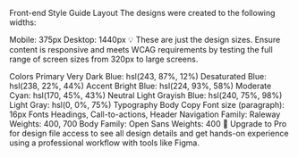 Front-end Style Guide
Layout
The designs were created to the following widths:

Mobile: 375px
Desktop: 1440px
💡 These are just the design sizes. Ensure content is responsive and meets WCAG requirements by testing the full range of screen sizes from 320px to large screens.

Colors
Primary
Very Dark Blue: hsl(243, 87%, 12%)
Desaturated Blue: hsl(238, 22%, 44%)
Accent
Bright Blue: hsl(224, 93%, 58%)
Moderate Cyan: hsl(170, 45%, 43%)
Neutral
Light Grayish Blue: hsl(240, 75%, 98%)
Light Gray: hsl(0, 0%, 75%)
Typography
Body Copy
Font size (paragraph): 16px
Fonts
Headings, Call-to-actions, Header Navigation
Family: Raleway
Weights: 400, 700
Body
Family: Open Sans
Weights: 400
💎 Upgrade to Pro for design file access to see all design details and get hands-on experience using a professional workflow with tools like Figma.